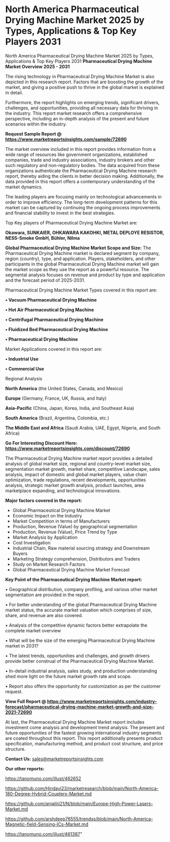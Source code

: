 # North America Pharmaceutical Drying Machine Market 2025 by Types, Applications & Top Key Players 2031
North America Pharmaceutical Drying Machine Market 2025 by Types, Applications & Top Key Players 2031
<Strong> Pharmaceutical Drying Machine Market Overview 2025 - 2031</strong>

The rising technology in Pharmaceutical Drying Machine Market is also depicted in this research report. Factors that are boosting the growth of the market, and giving a positive push to thrive in the global market is explained in detail.

Furthermore, the report highlights on emerging trends, significant drivers, challenges, and opportunities, providing all necessary data for thriving in the industry. This report market research offers a comprehensive perspective, including an in-depth analysis of the present and future scenarios within the industry.

<strong>Request Sample Report @ <a href=https://www.marketreportsinsights.com/sample/72690>https://www.marketreportsinsights.com/sample/72690</a></strong>

The market overview included in this report provides information from a wide range of resources like government organizations, established companies, trade and industry associations, industry brokers and other such regulatory and non-regulatory bodies. The data acquired from these organizations authenticate the Pharmaceutical Drying Machine research report, thereby aiding the clients in better decision making. Additionally, the data provided in this report offers a contemporary understanding of the market dynamics.

The leading players are focusing mainly on technological advancements in order to improve efficiency. The long-term development patterns for this market can be captured by continuing the ongoing process improvements and financial stability to invest in the best strategies.

Top Key players of Pharmaceutical Drying Machine Market are:

<strong>Okawara, SUNKAIER, OHKAWARA KAKOHKI, METAL DEPLOYE RESISTOR, NESS-Smoke GmbH, Bühler, Nilma</strong>

<strong><b>Global Pharmaceutical Drying Machine Market Scope and Size:</b></strong>
The Pharmaceutical Drying Machine market is declared segment by company, region (country), type, and application. Players, stakeholders, and other participants in the global Pharmaceutical Drying Machine market will gain the market scope as they use the report as a powerful resource. The segmental analysis focuses on revenue and product by type and application and the forecast period of 2025-2031.

Pharmaceutical Drying Machine Market Types covered in this report are:

<strong>• Vacuum Pharmaceutical Drying Machine

• Hot Air Pharmaceutical Drying Machine

• Centrifugal Pharmaceutical Drying Machine

• Fluidized Bed Pharmaceutical Drying Machine

• Pharmaceutical Drying Machine</strong>

Market Applications covered in this report are:

<strong>• Industrial Use

• Commercial Use</strong> 

Regional Analysis

<strong>North America</strong> (the United States, Canada, and Mexico)

<strong>Europe</strong> (Germany, France, UK, Russia, and Italy)

<strong>Asia-Pacific</strong> (China, Japan, Korea, India, and Southeast Asia)

<strong>South America</strong> (Brazil, Argentina, Colombia, etc.)

<strong>The Middle East and Africa</strong> (Saudi Arabia, UAE, Egypt, Nigeria, and South Africa)

<strong>Go For Interesting Discount Here: <a href=https://www.marketreportsinsights.com/discount/72690>https://www.marketreportsinsights.com/discount/72690</a></strong>

The Pharmaceutical Drying Machine market report provides a detailed analysis of global market size, regional and country-level market size, segmentation market growth, market share, competitive Landscape, sales analysis, impact of domestic and global market players, value chain optimization, trade regulations, recent developments, opportunities analysis, strategic market growth analysis, product launches, area marketplace expanding, and technological innovations.

<strong><b>Major factors covered in the report:</b></strong>
<ul>
  <li>Global Pharmaceutical Drying Machine Market </li>
  <li>Economic Impact on the Industry</li>
  <li>Market Competition in terms of Manufacturers</li>
  <li>Production, Revenue (Value) by geographical segmentation</li>
  <li>Production, Revenue (Value), Price Trend by Type</li>
  <li>Market Analysis by Application</li>
  <li>Cost Investigation</li>
  <li>Industrial Chain, Raw material sourcing strategy and Downstream Buyers</li>
  <li>Marketing Strategy comprehension, Distributors and Traders</li>
  <li>Study on Market Research Factors</li>
  <li>Global Pharmaceutical Drying Machine Market Forecast</li>
</ul>

<strong><b>Key Point of the Pharmaceutical Drying Machine Market report:</b></strong>

• Geographical distribution, company profiling, and various other market segmentation are provided in the report.

• For better understanding of the global Pharmaceutical Drying Machine market status, the accurate market valuation which comprises of size, share, and revenue are also covered.

• Analysis of the competitive dynamic factors better extrapolate the complete market overview

• What will be the size of the emerging Pharmaceutical Drying Machine market in 2031?

• The latest trends, opportunities and challenges, and growth drivers provide better construal of the Pharmaceutical Drying Machine Market.

• In-detail industrial analysis, sales study, and production understanding shed more light on the future market growth rate and scope.

• Report also offers the opportunity for customization as per the customer request.

<strong><b>View Full Report @ <a href=https://www.marketreportsinsights.com/industry-forecast/pharmaceutical-drying-machine-market-growth-and-size-2021-72690>https://www.marketreportsinsights.com/industry-forecast/pharmaceutical-drying-machine-market-growth-and-size-2021-72690</a></b></strong>


At last, the Pharmaceutical Drying Machine Market report includes investment come analysis and development trend analysis. The present and future opportunities of the fastest growing international industry segments are coated throughout this report. This report additionally presents product specification, manufacturing method, and product cost structure, and price structure.

<strong>Contact Us:</strong>
sales@marketreportsinsights.com

<strong>Our other reports:</strong>

<a href=https://tanomuno.com/illust/462652>https://tanomuno.com/illust/462652</a>

<a href=https://github.com/Hindavi23/marketresearch/blob/main/North-America-180-Degree-Hybrid-Couplers-Market.md>https://github.com/Hindavi23/marketresearch/blob/main/North-America-180-Degree-Hybrid-Couplers-Market.md</a>

<a href=https://github.com/anjaliiii21/N/blob/main/Europe-High-Power-Lasers-Market.md>https://github.com/anjaliiii21/N/blob/main/Europe-High-Power-Lasers-Market.md</a>

<a href=https://github.com/arshdeep76555/trendss/blob/main/North-America-Magnetic-field-Sensing-ICs-Market.md>https://github.com/arshdeep76555/trendss/blob/main/North-America-Magnetic-field-Sensing-ICs-Market.md</a>

<a href=https://tanomuno.com/illust/461387>https://tanomuno.com/illust/461387</a>"

